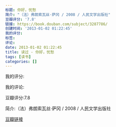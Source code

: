 ```yaml
---
标题: 你好，忧愁
简介: "（法）弗朗索瓦丝·萨冈 / 2008 / 人民文学出版社"
豆瓣评分: '7.8'
链接: https://book.douban.com/subject/3287786/
创建时间: '2013-01-02 01:22:45'
我的评分:
标签:
评论:
date: 2013-01-02 01:22:45
title: 读过 - 你好，忧愁
tags: [读书]
categories: []
---
```


我的评分:

我的评论:

豆瓣评分:7.8

简介:（法）弗朗索瓦丝·萨冈 / 2008 / 人民文学出版社

[豆瓣链接](https://book.douban.com/subject/3287786/)

